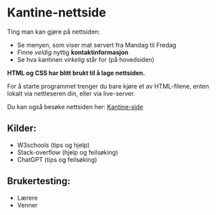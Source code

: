 # Kantine-nettside

Ting man kan gjøre på nettsiden:

- Se menyen, som viser mat servert fra Mandag til Fredag
- Finne *veldig* nyttig **kontaktinformasjon**
- Se hva kantinen *virkelig* står for (på hovedsiden)

**HTML og CSS har blitt brukt til å lage nettsiden.**

For å starte programmet trenger du bare kjøre et av HTML-filene, enten lokalt via nettleseren din, eller via live-server.

Du kan også besøke nettsiden her: [Kantine-side](https://mohamedabdirashid1.github.io/Kantine-nettside/meny.html)

## Kilder:
- W3schools (tips og hjelp)
- Stack-overflow (hjelp og feilsøking)
- ChatGPT (tips og feilsøking)

## Brukertesting:
- Lærere
- Venner